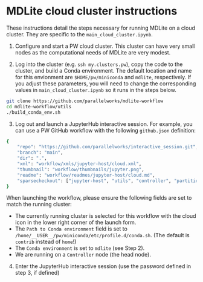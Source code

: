 # MDLite cloud cluster instructions

These instructions detail the steps necessary for running MDLite
on a cloud cluster.  They are specific to the `main_cloud_cluster.ipynb`.

1. Configure and start a PW cloud cluster.  This cluster can have
very small nodes as the computational needs of MDLite are very 
modest.

2. Log into the cluster (e.g. `ssh my.clusters.pw`), copy the
code to the cluster, and build a Conda environment. The default
location and name for this envionment are `$HOME/pw/miniconda`
and `mdlite`, respectively.  If you adjust these parameters,
you will need to change the corresponding values in 
`main_cloud_cluster.ipynb` so it runs in the steps below.
```bash
git clone https://github.com/parallelworks/mdlite-workflow
cd mdlite-workflow/utils
./build_conda_env.sh
```

3. Log out and launch a JupyterHub interactive session.  For 
example, you can use a PW GitHub workflow with the following 
`github.json` definition:
```bash
{
    "repo": "https://github.com/parallelworks/interactive_session.git",
    "branch": "main",
    "dir": ".",
    "xml": "workflow/xmls/jupyter-host/cloud.xml",
    "thumbnail": "workflow/thumbnails/jupyter.png",
    "readme": "workflow/readmes/jupyter-host/cloud.md",
    "sparsecheckout": ["jupyter-host", "utils", "controller", "partition", "platforms", "main.sh", "lib.sh", "service.html.template", "stream.sh"]
}
```
When launching the workflow, please ensure the following fields
are set to match the running cluster:
+ The currently running cluster is selected for this workflow 
with the cloud icon in the lower right corner of the launch form.
+ The `Path to Conda environment` field is set to `/home/__USER__/pw/miniconda/etc/profile.d/conda.sh`. 
(The default is `contrib` instead of `home`!)
+ The `Conda environment` is set to `mdlite` (see Step 2).
+ We are running on a `Controller` node (the head node).

4. Enter the JupyterHub interactive session (use the password 
defined in step 3, if defined)